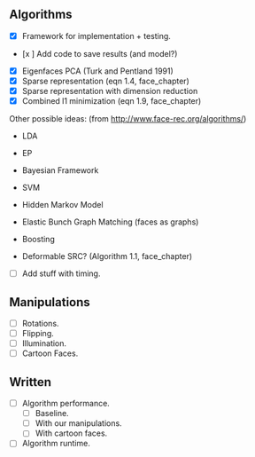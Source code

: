 ## Algorithms
- [x] Framework for implementation + testing.
- [x ] Add code to save results (and model?)

- [x] Eigenfaces PCA (Turk and Pentland 1991)
- [x] Sparse representation (eqn 1.4, face_chapter)
- [x] Sparse representation with dimension reduction
- [x] Combined l1 minimization (eqn 1.9, face_chapter)

Other possible ideas: (from http://www.face-rec.org/algorithms/)
- LDA
- EP
- Bayesian Framework
- SVM
- Hidden Markov Model
- Elastic Bunch Graph Matching (faces as graphs)
- Boosting

- Deformable SRC? (Algorithm 1.1, face_chapter)

- [ ] Add stuff with timing.

## Manipulations

- [ ] Rotations.
- [ ] Flipping.
- [ ] Illumination.
- [ ] Cartoon Faces.

## Written
- [ ] Algorithm performance.
    - [ ] Baseline.
    - [ ] With our manipulations.
    - [ ] With cartoon faces.
- [ ] Algorithm runtime.
